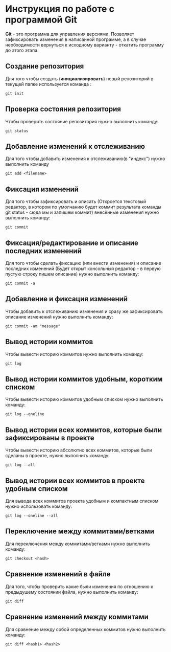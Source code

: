 # Инструкция по работе с программой Git

**Git** - это программа для управления версиями. Позволяет зафиксировать изменения в написанной программе, а в случае необходимости вернуться к исходному варианту - откатить программу до этого этапа.

## Создание репозитория

Для того чтобы создать (**инициализировать**) новый репозиторий в текущей папке используется команда :

    git init
 
 ## Проверка состояния репозитория

 Чтобы проверить состояние репозитория нужно выполнить команду:
    
    git status

## Добавление изменений к отслеживанию

Для того чтобы добавить изменения к отслеживанию(в "индекс") нужно выполнить команду 

    git add <filename>

## Фиксация изменений

Для того чтобы зафиксировать и описать (Откроется текстовый редактор, в котором по умолчанию будет коммит результата команды git status - сюда мы и запишем коммит) внесённые изменения нужно выполнить команду:

    git commit

## Фиксация/редактирование и описание последних изменений

Для того чтобы сделать фиксацию (или внести изменения) и описание последних изменений (Будет открыт консольный редактор - в первую пустую строку пишем описание) нужно выполнить команду:

    git commit -a

## Добавление и фиксация изменений

Чтобы добавить к отслеживанию изменения и сразу же зафиксировать описание изменений нужно выполнить команду:

    git commit -am "message"

## Вывод истории коммитов

Чтобы вывести историю коммитов нужно выполнить команду:

    git log

## Вывод истории коммитов удобным, коротким списком

Чтобы вывести историю коммитов удобным списком нужно выполнить команду:

    git log --oneline

## Вывод истории всех коммитов, которые были зафиксированы в проекте

Чтобы вывести историю абсолютно всех коммитов, которые были сделаны в проекте, нужно выполнить команду:

    git log --all

## Вывод истории всех коммитов в проекте удобным списком

Для вывода всех коммитов проекта удобным и компактным списком нужно использовать команду:

    git log --oneline --all

## Переключение между коммитами/ветками

Для переключения между коммитами/ветками нужно выполнить команду:

    git checkout <hash>

## Сравнение изменений в файле

Для того, чтобы проверить какие были изменения по отношению к предыдушему состоянии файла, нужно выполнить команду: 

    git diff

## Сравнение изменений между коммитами

Для сравнение между собой определенных коммитов нужно выполнить команду:

    git diff <hash1> <hash2>



